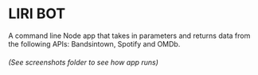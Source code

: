 # LIRI BOT
A command line Node app that takes in parameters and returns data from the following APIs: Bandsintown, Spotify and OMDb.
###### (See screenshots folder to see how app runs)
